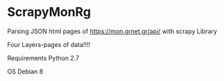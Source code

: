 # ScrapyMonRg
Parsing JSON html pages of 
                  https://mon.grnet.gr/api/  with scrapy Library


Four Layers-pages of data!!!!



Requirements 
Python 2.7


OS 
Debian 8




